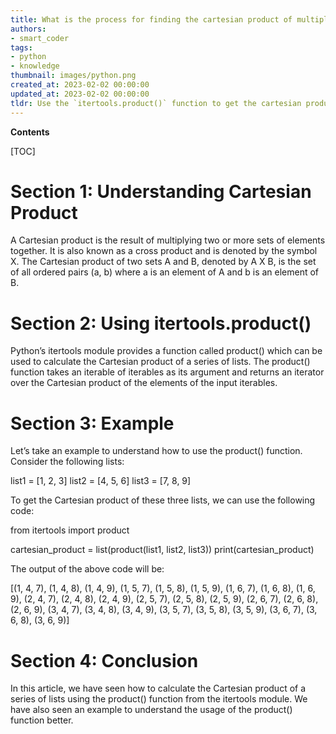 ```yaml
---
title: What is the process for finding the cartesian product of multiple lists?
authors:
- smart_coder
tags:
- python
- knowledge
thumbnail: images/python.png
created_at: 2023-02-02 00:00:00
updated_at: 2023-02-02 00:00:00
tldr: Use the `itertools.product()` function to get the cartesian product of a series of lists in Python.
---
```


**Contents**

[TOC]

# Section 1: Understanding Cartesian Product

A Cartesian product is the result of multiplying two or more sets of elements together. It is also known as a cross product and is denoted by the symbol X. The Cartesian product of two sets A and B, denoted by A X B, is the set of all ordered pairs (a, b) where a is an element of A and b is an element of B.

# Section 2: Using itertools.product()

Python’s itertools module provides a function called product() which can be used to calculate the Cartesian product of a series of lists. The product() function takes an iterable of iterables as its argument and returns an iterator over the Cartesian product of the elements of the input iterables.

# Section 3: Example

Let’s take an example to understand how to use the product() function. Consider the following lists:

list1 = [1, 2, 3] 
list2 = [4, 5, 6] 
list3 = [7, 8, 9]

To get the Cartesian product of these three lists, we can use the following code:

from itertools import product 

cartesian_product = list(product(list1, list2, list3)) 
print(cartesian_product)

The output of the above code will be:

[(1, 4, 7), (1, 4, 8), (1, 4, 9), (1, 5, 7), (1, 5, 8), (1, 5, 9), (1, 6, 7), (1, 6, 8), (1, 6, 9), (2, 4, 7), (2, 4, 8), (2, 4, 9), (2, 5, 7), (2, 5, 8), (2, 5, 9), (2, 6, 7), (2, 6, 8), (2, 6, 9), (3, 4, 7), (3, 4, 8), (3, 4, 9), (3, 5, 7), (3, 5, 8), (3, 5, 9), (3, 6, 7), (3, 6, 8), (3, 6, 9)]

# Section 4: Conclusion

In this article, we have seen how to calculate the Cartesian product of a series of lists using the product() function from the itertools module. We have also seen an example to understand the usage of the product() function better.

